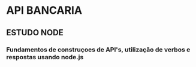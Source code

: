 # API BANCARIA
## ESTUDO NODE
### Fundamentos de construçoes de API's, utilização de verbos e respostas usando node.js
